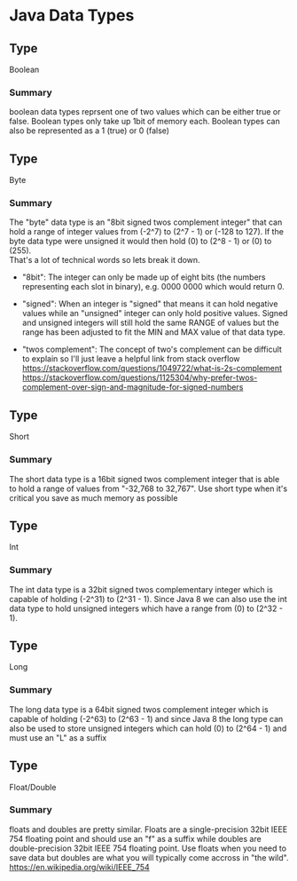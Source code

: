 # Java Data Types

## Type
Boolean

### Summary
boolean data types reprsent one of two values which can be either
true or false. Boolean types only take up 1bit of memory each.
Boolean types can also be represented as a 1 (true) or 0 (false)


## Type
Byte

### Summary
The "byte" data type is an "8bit signed twos complement integer" that can hold
a range of integer values from (-2^7) to (2^7 - 1) or (-128 to 127). If the
byte data type were unsigned it would then hold (0) to (2^8 - 1) or (0) to
(255).  
That's a lot of technical words so lets break it down.

- "8bit": The integer can only be made up of eight bits (the numbers
representing each slot in binary), e.g. 0000 0000 which would return 0.

- "signed": When an integer is "signed" that means it can hold negative values
while an "unsigned" integer can only hold positive values. Signed and unsigned
integers will still hold the same RANGE of values but the range has been
adjusted to fit the MIN and MAX value of that data type.

- "twos complement": The concept of two's complement can be difficult to
explain so I'll just leave a helpful link from stack overflow
https://stackoverflow.com/questions/1049722/what-is-2s-complement
https://stackoverflow.com/questions/1125304/why-prefer-twos-complement-over-sign-and-magnitude-for-signed-numbers


## Type
Short

### Summary
The short data type is a 16bit signed twos complement integer that is able to
hold a range of values from "-32,768 to 32,767". Use short type when it's
critical you save as much memory as possible


## Type
Int

### Summary
The int data type is a 32bit signed twos complementary integer which is capable
of holding (-2^31) to (2^31 - 1). Since Java 8 we can also use the int data
type to hold unsigned integers which have a range from (0) to (2^32 - 1).


## Type
Long

### Summary
The long data type is a 64bit signed twos complement integer which is capable 
of holding (-2^63) to (2^63 - 1) and since Java 8 the long type can also be
used to store unsigned integers which can hold (0) to (2^64 - 1) and must use
an "L" as a suffix


## Type
Float/Double

### Summary
floats and doubles are pretty similar. Floats are a single-precision 32bit IEEE
754 floating point and should use an "f" as a suffix while doubles are
double-precision 32bit IEEE 754 floating point. Use floats when you need to
save data but doubles are what you will typically come accross in "the wild".
https://en.wikipedia.org/wiki/IEEE_754